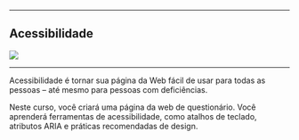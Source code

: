 <hr>
<h2>Acessibilidade</h2>


<img src="/calculadora/lib//images/Screenshot 2024-05-24 195113.png">


<hr>

<p>
Acessibilidade é tornar sua página da Web fácil de usar para todas as pessoas – até mesmo para pessoas com deficiências.

Neste curso, você criará uma página da web de questionário. Você aprenderá ferramentas de acessibilidade, como atalhos de teclado, atributos ARIA e práticas recomendadas de design.</p>




